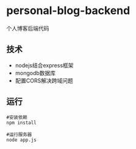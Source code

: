 # personal-blog-backend
个人博客后端代码

## 技术
+ nodejs结合express框架
+ mongodb数据库
+ 配置CORS解决跨域问题

## 运行
```
#安装依赖
npm install

#运行服务器
node app.js
```
